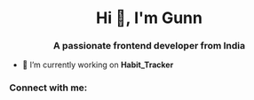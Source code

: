 <h1 align="center">Hi 👋, I'm Gunn</h1>
<h3 align="center">A passionate frontend developer from India</h3>

- 🔭 I’m currently working on **Habit_Tracker**

<h3 align="left">Connect with me:</h3>
<p align="left">
</p>
